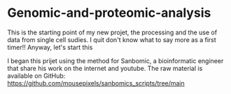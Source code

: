 # Genomic-and-proteomic-analysis

This is the starting point of my new projet, the processing and the use of data from single cell sudies.
I quit don't know what to say more as a first timer!! Anyway, let's start this


I began this prijet using the method for Sanbomic, a bioinformatic engineer that share his work on the internet and youtube. The raw material is available on GitHub: https://github.com/mousepixels/sanbomics_scripts/tree/main

